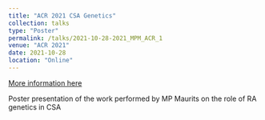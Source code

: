 ```yaml
---
title: "ACR 2021 CSA Genetics"
collection: talks
type: "Poster"
permalink: /talks/2021-10-28-2021_MPM_ACR_1
venue: "ACR 2021"
date: 2021-10-28
location: "Online"
---
```


[More information here](https://acrabstracts.org/abstract/the-relationship-of-genetics-and-clinically-suspect-arthralgia-in-ra-development-assessed-using-hc-csa-and-ra-patients/)

Poster presentation of the work performed by MP Maurits on the role of RA genetics in CSA
